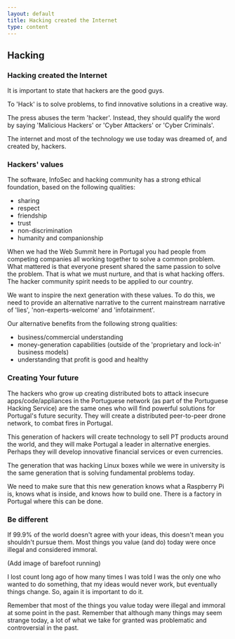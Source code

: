 ```yaml
---
layout: default
title: Hacking created the Internet
type: content
---
```


## Hacking

### Hacking created the Internet

It is important to state that hackers are the good guys.

To 'Hack' is to solve problems, to find innovative solutions in a creative way.

The press abuses the term 'hacker'. Instead, they should qualify the word by saying 'Malicious Hackers' or 'Cyber Attackers' or 'Cyber Criminals'.

The internet and most of the technology we use today was dreamed of, and created by, hackers.

### Hackers' values

The software, InfoSec and hacking community has a strong ethical foundation, based on the following qualities:

* sharing
* respect
* friendship
* trust
* non-discrimination
* humanity and companionship

When we had the Web Summit here in Portugal you had people from competing companies all working together to solve a common problem.  What mattered is that everyone present shared the same passion to solve the problem. That is what we must nurture, and that is what hacking offers. The hacker community spirit needs to be applied to our country.

We want to inspire the next generation with these values. To do this, we need to provide an alternative narrative to the current mainstream narrative of 'lies', 'non-experts-welcome' and 'infotainment'.

Our alternative benefits from the following strong qualities:

* business/commercial understanding
* money-generation capabilities (outside of the 'proprietary and lock-in' business models)
* understanding that profit is good and healthy

### Creating Your future

The hackers who grow up creating distributed bots to attack insecure apps/code/appliances in the Portuguese network (as part of the Portuguese Hacking Service) are the same ones who will find powerful solutions for Portugal's future security. They will create a distributed peer-to-peer drone network, to combat fires in Portugal. 

This generation of hackers will create technology to sell PT products around the world, and they will make Portugal a leader in alternative energies. Perhaps they will develop innovative financial services or even currencies.
 
The generation that was hacking Linux boxes while we were in university is the same generation that is solving fundamental problems today. 

We need to make sure that this new generation knows what a Raspberry Pi is, knows what is inside, and knows how to build one. There is a factory in Portugal where this can be done.

### Be different

If 99.9% of the world doesn't agree with your ideas, this doesn't mean you shouldn't pursue them.
Most things you value (and do) today were once illegal and considered immoral.

(Add image of barefoot running)

I lost count long ago of how many times I was told I was the only one who wanted to do something, that my ideas would never work, but eventually things change. So, again it is important to do it.

Remember that most of the things you value today were illegal and immoral at some point in the past. Remember that although many things may seem strange today, a lot of what we take for granted was problematic and controversial in the past.

